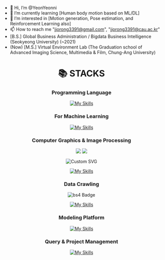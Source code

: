- 👋 Hi, I’m @YeonYeonni
- 👀 I’m currently learning [Human body motion based on ML/DL]
- 🌱 I’m interested in [Motion generation, Pose estimation, and Reinforcement Learning also]
- 📫 How to reach me "jjorong3391@gmail.com", "jjorong3391@cau.ac.kr"
- [B.S.] Global Business Administration / Bigdata Business Intelligence (Seokyeong University) (~2021)
- (Now) [M.S.] Virtual Environment Lab (The Graduation school of Advanced Imaging Science, Multimedia & Film, Chung-Ang University)

<!---
YeonYeonni/YeonYeonni is a ✨ special ✨ repository because its `README.md` (this file) appears on your GitHub profile.
You can click the Preview link to take a look at your changes.
--->

<div align=center><h1>📚 STACKS</h1></div>

<div align=center> 

  ### Programming Language
  [![My Skills](https://skillicons.dev/icons?i=python,cpp,cs,r)](https://skillicons.dev)

  ### For Machine Learning
  [![My Skills](https://skillicons.dev/icons?i=pytorch,tensorflow,scikitlearn)](https://skillicons.dev)

  ### Computer Graphics & Image Processing
  <img src="https://img.shields.io/badge/OpenGL-%23FFFFFF.svg?style=for-the-badge&logo=opengl">
  <img src="https://img.shields.io/badge/VTK-4C4C4C?style=for-the-badge&logoUrl=https://www.vtk.org/wp-content/uploads/2015/03/vtk_logo-main1.png">


  ![Custom SVG](https://commons.wikimedia.org/wiki/File:Opengl-logo.svg)

  
  [![My Skills](https://skillicons.dev/icons?i=opencv)](https://skillicons.dev)


  ### Data Crawling
  <img src="https://img.shields.io/badge/bs4-FF6600?style=for-the-badge&logoUrl=https://upload.wikimedia.org/wikipedia/commons/3/3e/BeautifulSoup4_logo.svg&logoColor=white" alt="bs4 Badge">

  [![My Skills](https://skillicons.dev/icons?i=selenium)](https://skillicons.dev)

  ### Modeling Platform
  [![My Skills](https://skillicons.dev/icons?i=unity,blender)](https://skillicons.dev)

  ### Query & Project Management
  [![My Skills](https://skillicons.dev/icons?i=mysql,github,git)](https://skillicons.dev)
</div>
